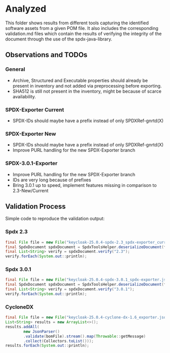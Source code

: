 # Analyzed

This folder shows results from different tools capturing the identified software assets from a given POM file.
It also includes the corresponding validation.md files which contain the results of verifying the integrity of
the document through the use of the spdx-java-library.

## Observations and TODOs

### General

- Archive, Structured and Executable properties should already be present in inventory and not added via 
  preprocessing before exporting.
- SHA512 is still not present in the inventory, might be because of scarce availability.

### SPDX-Exporter Current
- SPDX-IDs should maybe have a prefix instead of only SPDXRef-gnrtd(X)

### SPDX-Exporter New
- SPDX-IDs should maybe have a prefix instead of only SPDXRef-gnrtd(X)
- Improve PURL handling for the new SPDX-Exporter branch

### SPDX-3.0.1-Exporter
- Improve PURL handling for the new SPDX-Exporter branch
- IDs are very long because of prefixes
- Bring 3.0.1 up to speed, implement features missing in comparison to 2.3-New/Current



## Validation Process

Simple code to reproduce the validation output:

### Spdx 2.3
```java
final File file = new File("keycloak-25.0.4-spdx-2.3_spdx-exporter_current.json");
final SpdxDocument spdxDocument = SpdxToolsHelper.deserializeDocument(file);
final List<String> verify = spdxDocument.verify("2.3");
verify.forEach(System.out::println);
```

### Spdx 3.0.1
```java
final File file = new File("keycloak-25.0.4-spdx-3.0.1_spdx-exporter.json");
final SpdxDocument spdxDocument = SpdxToolsHelper.deserializeDocument(file);
final List<String> verify = spdxDocument.verify("3.0.1");
verify.forEach(System.out::println);
```

### CycloneDX
```java
final File file = new File("keycloak-25.0.4-cyclone-dx-1.6_exporter.json");
List<String> results = new ArrayList<>();
results.addAll(
        new JsonParser()
        .validate(bomFile).stream().map(Throwable::getMessage)
        .collect(Collectors.toList()));
results.forEach(System.out::println);
```

